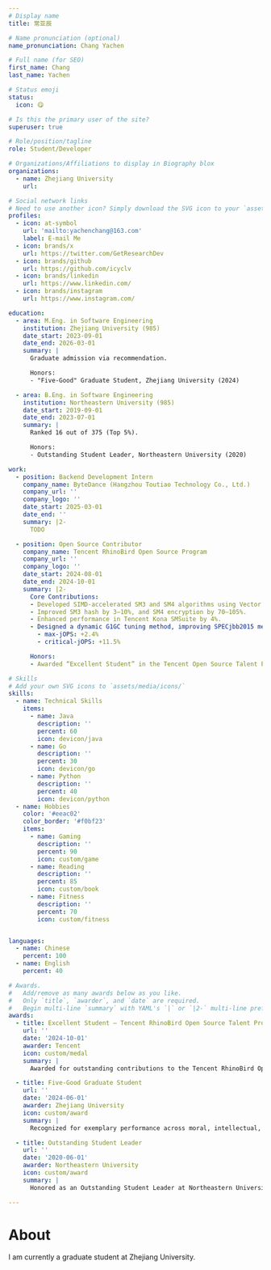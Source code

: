 ```yaml
---
# Display name
title: 常亚辰

# Name pronunciation (optional)
name_pronunciation: Chang Yachen

# Full name (for SEO)
first_name: Chang
last_name: Yachen

# Status emoji
status:
  icon: 😋

# Is this the primary user of the site?
superuser: true

# Role/position/tagline
role: Student/Developer

# Organizations/Affiliations to display in Biography blox
organizations:
  - name: Zhejiang University
    url: 

# Social network links
# Need to use another icon? Simply download the SVG icon to your `assets/media/icons/` folder.
profiles:
  - icon: at-symbol
    url: 'mailto:yachenchang@163.com'
    label: E-mail Me
  - icon: brands/x
    url: https://twitter.com/GetResearchDev
  - icon: brands/github
    url: https://github.com/icyclv
  - icon: brands/linkedin
    url: https://www.linkedin.com/
  - icon: brands/instagram
    url: https://www.instagram.com/

education:
  - area: M.Eng. in Software Engineering
    institution: Zhejiang University (985)
    date_start: 2023-09-01
    date_end: 2026-03-01
    summary: |
      Graduate admission via recommendation.

      Honors:
      - "Five-Good" Graduate Student, Zhejiang University (2024)

  - area: B.Eng. in Software Engineering
    institution: Northeastern University (985)
    date_start: 2019-09-01
    date_end: 2023-07-01
    summary: |
      Ranked 16 out of 375 (Top 5%).

      Honors:
      - Outstanding Student Leader, Northeastern University (2020)

work:
  - position: Backend Development Intern
    company_name: ByteDance (Hangzhou Toutiao Technology Co., Ltd.)
    company_url: ''
    company_logo: ''
    date_start: 2025-03-01
    date_end: ''
    summary: |2-
      TODO

  - position: Open Source Contributor
    company_name: Tencent RhinoBird Open Source Program
    company_url: ''
    company_logo: ''
    date_start: 2024-08-01
    date_end: 2024-10-01
    summary: |2-
      Core Contributions:
      - Developed SIMD-accelerated SM3 and SM4 algorithms using Vector API.
      - Improved SM3 hash by 3–10%, and SM4 encryption by 70–105%.
      - Enhanced performance in Tencent Kona SMSuite by 4%.
      - Designed a dynamic G1GC tuning method, improving SPECjbb2015 metrics:
        - max-jOPS: +2.4%
        - critical-jOPS: +11.5%

      Honors:
      - Awarded “Excellent Student” in the Tencent Open Source Talent Program.

# Skills
# Add your own SVG icons to `assets/media/icons/`
skills:
  - name: Technical Skills
    items:
      - name: Java
        description: ''
        percent: 60
        icon: devicon/java
      - name: Go
        description: ''
        percent: 30
        icon: devicon/go
      - name: Python
        description: ''
        percent: 40
        icon: devicon/python
  - name: Hobbies
    color: '#eeac02'
    color_border: '#f0bf23'
    items:
      - name: Gaming
        description: ''
        percent: 90
        icon: custom/game
      - name: Reading
        description: ''
        percent: 85
        icon: custom/book
      - name: Fitness
        description: ''
        percent: 70
        icon: custom/fitness


languages:
  - name: Chinese
    percent: 100
  - name: English
    percent: 40

# Awards.
#   Add/remove as many awards below as you like.
#   Only `title`, `awarder`, and `date` are required.
#   Begin multi-line `summary` with YAML's `|` or `|2-` multi-line prefix and indent 2 spaces below.
awards:
  - title: Excellent Student – Tencent RhinoBird Open Source Talent Program
    url: ''
    date: '2024-10-01'
    awarder: Tencent
    icon: custom/medal
    summary: |
      Awarded for outstanding contributions to the Tencent RhinoBird Open Source Program, including performance optimizations to SM3/SM4 algorithms and JVM garbage collection tuning that improved benchmark scores significantly.

  - title: Five-Good Graduate Student
    url: ''
    date: '2024-06-01'
    awarder: Zhejiang University
    icon: custom/award
    summary: |
      Recognized for exemplary performance across moral, intellectual, physical, aesthetic, and labor aspects during master's studies at Zhejiang University.

  - title: Outstanding Student Leader
    url: ''
    date: '2020-06-01'
    awarder: Northeastern University
    icon: custom/award
    summary: |
      Honored as an Outstanding Student Leader at Northeastern University for academic performance and leadership in student organizations.

---
```


# About

I am currently a graduate student at Zhejiang University.
